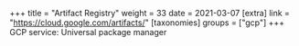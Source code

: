 +++
title = "Artifact Registry"
weight = 33
date = 2021-03-07
[extra]
link = "https://cloud.google.com/artifacts/"
[taxonomies]
groups = ["gcp"]
+++
GCP service: Universal package manager

